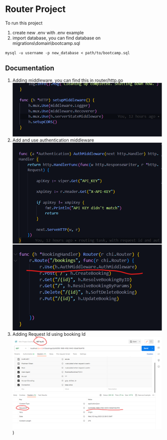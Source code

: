 # Router Project

To run this project 
1. create new .env with .env example 
2. import database, you can find database on migrations\domain\bootcamp.sql 
```
mysql -u username -p new_database < path/to/bootcamp.sql
```

## Documentation
1. Adding middleware, you can find this in router/http.go
![alt text](./middleware.png)
2. Add and use authentication middleware 
![alt text](./authmiddleware.png)
![alt text](./useauthmiddleware.png)
3. Adding Request Id using booking Id
![alt text](./postmanRequestId.png))

